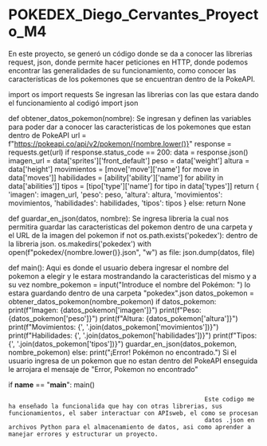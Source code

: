 # POKEDEX_Diego_Cervantes_Proyecto_M4
En este proyecto, se generó un código donde se da a conocer las librerias request, json, donde permite hacer peticiones en HTTP, donde podemos encontrar las generalidades de su funcionamiento, como conocer las características de los pokemones que se encuentran dentro de la PokeAPI.


import os
import requests                                                               Se ingresan las librerias con las que estara dando el funcionamiento al codigó
import json

def obtener_datos_pokemon(nombre):                                            Se ingresan y definen las variables para poder dar a conocer las caracteristicas de los pokemones que estan dentro de PokeAPI
    url = f"https://pokeapi.co/api/v2/pokemon/{nombre.lower()}"
    response = requests.get(url)
    if response.status_code == 200:
        data = response.json()
        imagen_url = data['sprites']['front_default']
        peso = data['weight']
        altura = data['height']
        movimientos = [move['move']['name'] for move in data['moves']]
        habilidades = [ability['ability']['name'] for ability in data['abilities']]
        tipos = [tipo['type']['name'] for tipo in data['types']]
        return {
            'imagen': imagen_url,
            'peso': peso,
            'altura': altura,
            'movimientos': movimientos,
            'habilidades': habilidades,
            'tipos': tipos
        }
    else:
        return None

def guardar_en_json(datos, nombre):                               Se ingresa libreria la cual nos permitira guardar las caracteristicas del pokemon dentro de una carpeta y el URL de la imagen del pokemon
    if not os.path.exists('pokedex'):                             dentro de la libreria json.
        os.makedirs('pokedex')
    with open(f"pokedex/{nombre.lower()}.json", "w") as file:
        json.dump(datos, file)

def main():                                                        Aqui es donde el usuario debera ingresar el nombre del pokemon a elegir y le estara mostrandando la caracteristicas del mismo y a su vez
    nombre_pokemon = input("Introduce el nombre del Pokémon: ")    lo estara guardando dentro de una carpeta "pokedex".json
    datos_pokemon = obtener_datos_pokemon(nombre_pokemon)
    if datos_pokemon:
        print(f"Imagen: {datos_pokemon['imagen']}")
        print(f"Peso: {datos_pokemon['peso']}")
        print(f"Altura: {datos_pokemon['altura']}")
        print(f"Movimientos: {', '.join(datos_pokemon['movimientos'])}")
        print(f"Habilidades: {', '.join(datos_pokemon['habilidades'])}")
        print(f"Tipos: {', '.join(datos_pokemon['tipos'])}")
        guardar_en_json(datos_pokemon, nombre_pokemon)
    else:
        print("¡Error! Pokémon no encontrado.")                    Si el usuario ingresa de un pokemon que no estan dentro del PokeAPI enseguida le arrojara el mensaje de "Error, Pokemon no encontrado"

if __name__ == "__main__":
    main()

                                                           Este codigo me ha enseñado la funcionalida que hay con otras librerias, sus funcionamientos, el saber interactuar con APIsweb, el como se procesan 
                                                           datos .json en archivos Python para el almacenamiento de datos, asi como aprender a manejar errores y estructurar un proyecto.
